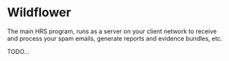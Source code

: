 # Wildflower

The main HRS program, runs as a server on your client network to receive and process your spam emails, generate reports and evidence bundles, etc.

TODO...
